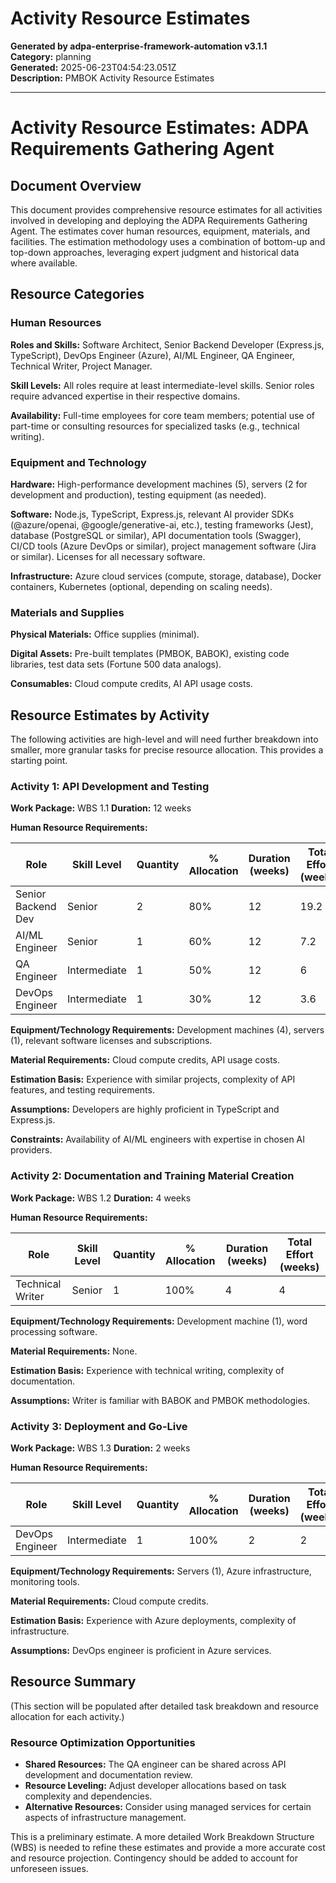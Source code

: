 # Activity Resource Estimates

**Generated by adpa-enterprise-framework-automation v3.1.1**  
**Category:** planning  
**Generated:** 2025-06-23T04:54:23.051Z  
**Description:** PMBOK Activity Resource Estimates

---

# Activity Resource Estimates: ADPA Requirements Gathering Agent

## Document Overview

This document provides comprehensive resource estimates for all activities involved in developing and deploying the ADPA Requirements Gathering Agent.  The estimates cover human resources, equipment, materials, and facilities.  The estimation methodology uses a combination of bottom-up and top-down approaches, leveraging expert judgment and historical data where available.

## Resource Categories

### Human Resources

**Roles and Skills:**  Software Architect, Senior Backend Developer (Express.js, TypeScript), DevOps Engineer (Azure), AI/ML Engineer, QA Engineer, Technical Writer, Project Manager.

**Skill Levels:**  All roles require at least intermediate-level skills. Senior roles require advanced expertise in their respective domains.

**Availability:** Full-time employees for core team members; potential use of part-time or consulting resources for specialized tasks (e.g., technical writing).

### Equipment and Technology

**Hardware:** High-performance development machines (5), servers (2 for development and production), testing equipment (as needed).

**Software:** Node.js, TypeScript, Express.js, relevant AI provider SDKs (@azure/openai, @google/generative-ai, etc.), testing frameworks (Jest), database (PostgreSQL or similar), API documentation tools (Swagger), CI/CD tools (Azure DevOps or similar), project management software (Jira or similar).  Licenses for all necessary software.

**Infrastructure:** Azure cloud services (compute, storage, database), Docker containers, Kubernetes (optional, depending on scaling needs).

### Materials and Supplies

**Physical Materials:** Office supplies (minimal).

**Digital Assets:**  Pre-built templates (PMBOK, BABOK), existing code libraries, test data sets (Fortune 500 data analogs).

**Consumables:** Cloud compute credits, AI API usage costs.


## Resource Estimates by Activity

The following activities are high-level and will need further breakdown into smaller, more granular tasks for precise resource allocation.  This provides a starting point.

### Activity 1: API Development and Testing

**Work Package:** WBS 1.1
**Duration:** 12 weeks

**Human Resource Requirements:**

| Role                 | Skill Level | Quantity | % Allocation | Duration (weeks) | Total Effort (weeks) |
|----------------------|-------------|----------|--------------|-------------------|-----------------------|
| Senior Backend Dev   | Senior      | 2         | 80%           | 12                | 19.2                  |
| AI/ML Engineer       | Senior      | 1         | 60%           | 12                | 7.2                   |
| QA Engineer          | Intermediate | 1         | 50%           | 12                | 6                     |
| DevOps Engineer      | Intermediate | 1         | 30%           | 12                | 3.6                   |


**Equipment/Technology Requirements:** Development machines (4), servers (1), relevant software licenses and subscriptions.

**Material Requirements:**  Cloud compute credits, API usage costs.

**Estimation Basis:**  Experience with similar projects, complexity of API features, and testing requirements.

**Assumptions:**  Developers are highly proficient in TypeScript and Express.js.

**Constraints:**  Availability of AI/ML engineers with expertise in chosen AI providers.


### Activity 2: Documentation and Training Material Creation

**Work Package:** WBS 1.2
**Duration:** 4 weeks

**Human Resource Requirements:**

| Role             | Skill Level | Quantity | % Allocation | Duration (weeks) | Total Effort (weeks) |
|------------------|-------------|----------|--------------|-------------------|-----------------------|
| Technical Writer | Senior      | 1         | 100%          | 4                 | 4                     |


**Equipment/Technology Requirements:** Development machine (1), word processing software.

**Material Requirements:**  None.

**Estimation Basis:**  Experience with technical writing, complexity of documentation.

**Assumptions:**  Writer is familiar with BABOK and PMBOK methodologies.


### Activity 3: Deployment and Go-Live

**Work Package:** WBS 1.3
**Duration:** 2 weeks

**Human Resource Requirements:**

| Role             | Skill Level | Quantity | % Allocation | Duration (weeks) | Total Effort (weeks) |
|------------------|-------------|----------|--------------|-------------------|-----------------------|
| DevOps Engineer   | Intermediate | 1         | 100%          | 2                 | 2                     |


**Equipment/Technology Requirements:** Servers (1), Azure infrastructure, monitoring tools.

**Material Requirements:**  Cloud compute credits.

**Estimation Basis:**  Experience with Azure deployments, complexity of infrastructure.

**Assumptions:**  DevOps engineer is proficient in Azure services.


## Resource Summary

(This section will be populated after detailed task breakdown and resource allocation for each activity.)


### Resource Optimization Opportunities

* **Shared Resources:** The QA engineer can be shared across API development and documentation review.
* **Resource Leveling:**  Adjust developer allocations based on task complexity and dependencies.
* **Alternative Resources:**  Consider using managed services for certain aspects of infrastructure management.


This is a preliminary estimate. A more detailed Work Breakdown Structure (WBS) is needed to refine these estimates and provide a more accurate cost and resource projection.  Contingency should be added to account for unforeseen issues.
